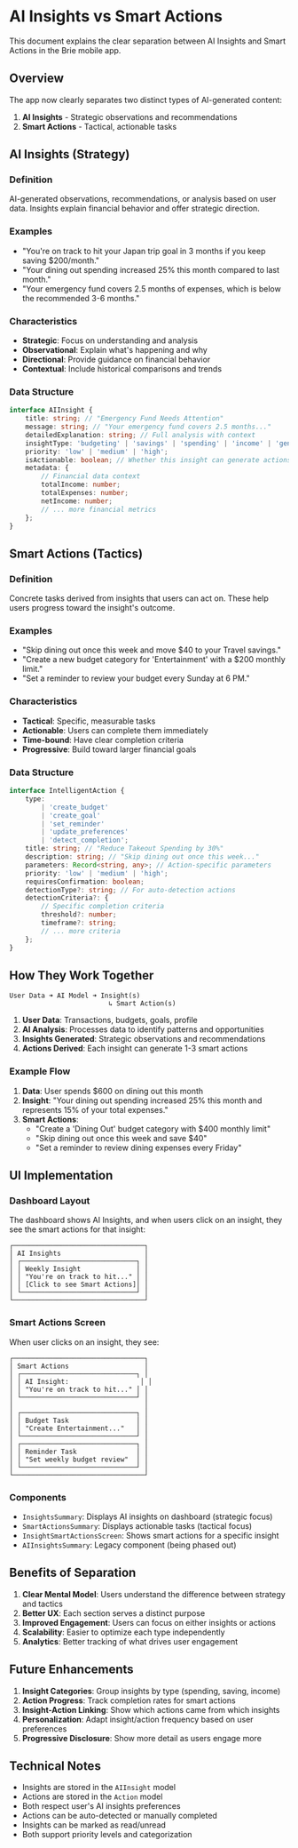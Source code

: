 # AI Insights vs Smart Actions

This document explains the clear separation between AI Insights and Smart Actions in the Brie mobile app.

## Overview

The app now clearly separates two distinct types of AI-generated content:

1. **AI Insights** - Strategic observations and recommendations
2. **Smart Actions** - Tactical, actionable tasks

## AI Insights (Strategy)

### Definition

AI-generated observations, recommendations, or analysis based on user data. Insights explain financial behavior and offer strategic direction.

### Examples

- "You're on track to hit your Japan trip goal in 3 months if you keep saving $200/month."
- "Your dining out spending increased 25% this month compared to last month."
- "Your emergency fund covers 2.5 months of expenses, which is below the recommended 3-6 months."

### Characteristics

- **Strategic**: Focus on understanding and analysis
- **Observational**: Explain what's happening and why
- **Directional**: Provide guidance on financial behavior
- **Contextual**: Include historical comparisons and trends

### Data Structure

```typescript
interface AIInsight {
	title: string; // "Emergency Fund Needs Attention"
	message: string; // "Your emergency fund covers 2.5 months..."
	detailedExplanation: string; // Full analysis with context
	insightType: 'budgeting' | 'savings' | 'spending' | 'income' | 'general';
	priority: 'low' | 'medium' | 'high';
	isActionable: boolean; // Whether this insight can generate actions
	metadata: {
		// Financial data context
		totalIncome: number;
		totalExpenses: number;
		netIncome: number;
		// ... more financial metrics
	};
}
```

## Smart Actions (Tactics)

### Definition

Concrete tasks derived from insights that users can act on. These help users progress toward the insight's outcome.

### Examples

- "Skip dining out once this week and move $40 to your Travel savings."
- "Create a new budget category for 'Entertainment' with a $200 monthly limit."
- "Set a reminder to review your budget every Sunday at 6 PM."

### Characteristics

- **Tactical**: Specific, measurable tasks
- **Actionable**: Users can complete them immediately
- **Time-bound**: Have clear completion criteria
- **Progressive**: Build toward larger financial goals

### Data Structure

```typescript
interface IntelligentAction {
	type:
		| 'create_budget'
		| 'create_goal'
		| 'set_reminder'
		| 'update_preferences'
		| 'detect_completion';
	title: string; // "Reduce Takeout Spending by 30%"
	description: string; // "Skip dining out once this week..."
	parameters: Record<string, any>; // Action-specific parameters
	priority: 'low' | 'medium' | 'high';
	requiresConfirmation: boolean;
	detectionType?: string; // For auto-detection actions
	detectionCriteria?: {
		// Specific completion criteria
		threshold?: number;
		timeframe?: string;
		// ... more criteria
	};
}
```

## How They Work Together

```
User Data ➜ AI Model ➜ Insight(s)
                         ↳ Smart Action(s)
```

1. **User Data**: Transactions, budgets, goals, profile
2. **AI Analysis**: Processes data to identify patterns and opportunities
3. **Insights Generated**: Strategic observations and recommendations
4. **Actions Derived**: Each insight can generate 1-3 smart actions

### Example Flow

1. **Data**: User spends $600 on dining out this month
2. **Insight**: "Your dining out spending increased 25% this month and represents 15% of your total expenses."
3. **Smart Actions**:
   - "Create a 'Dining Out' budget category with $400 monthly limit"
   - "Skip dining out once this week and save $40"
   - "Set a reminder to review dining expenses every Friday"

## UI Implementation

### Dashboard Layout

The dashboard shows AI Insights, and when users click on an insight, they see the smart actions for that insight:

```
┌─────────────────────────────────┐
│ AI Insights                     │
│ ┌─────────────────────────────┐ │
│ │ Weekly Insight              │ │
│ │ "You're on track to hit..." │ │
│ │ [Click to see Smart Actions]│ │
│ └─────────────────────────────┘ │
└─────────────────────────────────┘
```

### Smart Actions Screen

When user clicks on an insight, they see:

```
┌─────────────────────────────────┐
│ Smart Actions                   │
│ ┌─────────────────────────────┐ │
│ │ AI Insight:                  │ │
│ │ "You're on track to hit..." │ │
│ └─────────────────────────────┘ │
│                                 │
│ ┌─────────────────────────────┐ │
│ │ Budget Task                 │ │
│ │ "Create Entertainment..."   │ │
│ └─────────────────────────────┘ │
│ ┌─────────────────────────────┐ │
│ │ Reminder Task               │ │
│ │ "Set weekly budget review"  │ │
│ └─────────────────────────────┘ │
└─────────────────────────────────┘
```

### Components

- `InsightsSummary`: Displays AI insights on dashboard (strategic focus)
- `SmartActionsSummary`: Displays actionable tasks (tactical focus)
- `InsightSmartActionsScreen`: Shows smart actions for a specific insight
- `AIInsightsSummary`: Legacy component (being phased out)

## Benefits of Separation

1. **Clear Mental Model**: Users understand the difference between strategy and tactics
2. **Better UX**: Each section serves a distinct purpose
3. **Improved Engagement**: Users can focus on either insights or actions
4. **Scalability**: Easier to optimize each type independently
5. **Analytics**: Better tracking of what drives user engagement

## Future Enhancements

1. **Insight Categories**: Group insights by type (spending, saving, income)
2. **Action Progress**: Track completion rates for smart actions
3. **Insight-Action Linking**: Show which actions came from which insights
4. **Personalization**: Adapt insight/action frequency based on user preferences
5. **Progressive Disclosure**: Show more detail as users engage more

## Technical Notes

- Insights are stored in the `AIInsight` model
- Actions are stored in the `Action` model
- Both respect user's AI insights preferences
- Actions can be auto-detected or manually completed
- Insights can be marked as read/unread
- Both support priority levels and categorization
